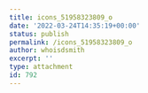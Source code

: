 ```yaml
---
title: icons_51958323809_o
date: '2022-03-24T14:35:19+00:00'
status: publish
permalink: /icons_51958323809_o
author: whoisdsmith
excerpt: ''
type: attachment
id: 792
---
```

<!DOCTYPE html PUBLIC "-//W3C//DTD HTML 4.0 Transitional//EN" "http://www.w3.org/TR/REC-html40/loose.dtd">
<?xml encoding="UTF-8">
